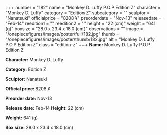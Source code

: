 +++
number = "182"
name = "Monkey D. Luffy P.O.P Edition Z"
character = "Monkey D. Luffy"
category = "Edition Z"
subcategory = ""
sculptor = "Nanatsuki"
officialprice = "8208 ¥"
preorderdate = "Nov-13"
releasedate = "Feb-14"
reedition1 = ""
reedition2 = ""
height = "22 (cm)"
weight = "641 (g)"
boxsize = "28.0 x 23.4 x 18.0 (cm)"
observations = ""
image = "/onepiecefigures/images/poster/full/182.jpg"
thumb = "/onepiecefigures/images/poster/thumb/182.jpg"
alt = "Monkey D. Luffy P.O.P Edition Z"
class = "edition-z"
+++
**Name:** Monkey D. Luffy P.O.P Edition Z

**Character:** Monkey D. Luffy

**Category:** Edition Z 

**Sculptor:** Nanatsuki

**Official price:** 8208 ¥

**Preorder date:** Nov-13

**Release date:** Feb-14
**Height:** 22 (cm)

**Weight:** 641 (g)

**Box size:** 28.0 x 23.4 x 18.0 (cm)

